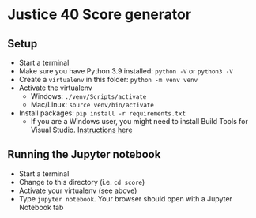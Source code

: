 # Justice 40 Score generator

## Setup

- Start a terminal
- Make sure you have Python 3.9 installed: `python -V` or `python3 -V`
- Create a `virtualenv` in this folder: `python -m venv venv`
- Activate the virtualenv
  - Windows: `./venv/Scripts/activate`
  - Mac/Linux: `source venv/bin/activate`
- Install packages: `pip install -r requirements.txt`
  - If you are a Windows user, you might need to install Build Tools for Visual Studio. [Instructions here](https://stackoverflow.com/a/54136652)

## Running the Jupyter notebook

- Start a terminal
- Change to this directory (i.e. `cd score`)
- Activate your virtualenv (see above)
- Type `jupyter notebook`. Your browser should open with a Jupyter Notebook tab
